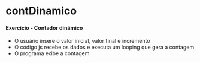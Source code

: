 # contDinamico

#### Exercício - Contador dinâmico

- O usuário insere o valor inicial, valor final e incremento
- O código js recebe os dados e executa um looping que gera a contagem
- O programa exibe a contagem
